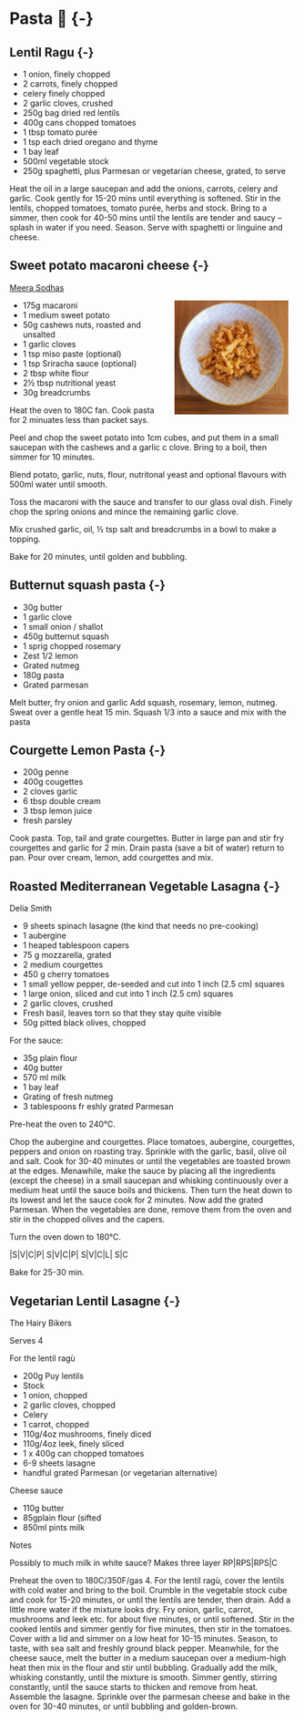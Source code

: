 # Pasta 🍝 {-}

## Lentil Ragu {-}

* 1 onion, finely chopped
* 2 carrots, finely chopped
* celery finely chopped
* 2 garlic cloves, crushed
* 250g bag dried red lentils
* 400g cans chopped tomatoes
* 1 tbsp tomato purée
* 1 tsp each dried oregano and thyme
* 1 bay leaf
* 500ml vegetable stock
* 250g spaghetti, plus Parmesan or vegetarian cheese, grated, to serve

Heat the oil in a large saucepan and add the onions, carrots, celery and garlic. Cook gently for 15-20 mins until everything is softened.
Stir in the lentils, chopped tomatoes, tomato purée, herbs and stock. Bring to a simmer, then cook for 40-50 mins until the lentils are tender and saucy – splash in water if you need. Season.
Serve with spaghetti or linguine and cheese.

## Sweet potato macaroni cheese {-}
[Meera Sodhas](https://amp.theguardian.com/food/2020/mar/21/meera-sodhas-vegan-recipe-for-creamy-macaroni-with-sweet-potato-and-gochujang)

<img src="images/macaroni.jpg" width="200" alt="Cover image" align="right" style="margin: 0 1em 0 1em" />

* 175g macaroni
* 1 medium sweet potato
* 50g cashews nuts, roasted and unsalted
* 1 garlic cloves
* 1 tsp miso paste (optional)
* 1 tsp Sriracha sauce (optional)
* 2 tbsp white flour
* 2½ tbsp nutritional yeast
* 30g breadcrumbs

Heat the oven to 180C fan. Cook pasta for 2 minuates less than packet says.

Peel and chop the sweet potato into 1cm cubes, and put them in a small saucepan with the cashews and a garlic c clove. Bring to a boil, then simmer for 10 minutes.

Blend potato, garlic, nuts, flour, nutritonal yeast and optional flavours with 500ml water until smooth.

Toss the macaroni with the sauce and transfer to our glass oval dish. Finely chop the spring onions and mince the remaining garlic clove.

Mix crushed garlic, oil, ½ tsp salt and breadcrumbs in a bowl to make a topping.

Bake for 20 minutes, until golden and bubbling.



## Butternut squash pasta {-}

* 30g butter
* 1 garlic clove
* 1 small onion / shallot
* 450g butternut squash
* 1 sprig chopped rosemary
* Zest 1/2 lemon
* Grated nutmeg
* 180g pasta
* Grated parmesan

Melt butter, fry onion and garlic
Add squash, rosemary, lemon, nutmeg. Sweat over a gentle heat 15 min.
Squash 1/3 into a sauce and mix with the pasta


## Courgette Lemon Pasta {-}

* 200g penne
* 400g cougettes
* 2 cloves garlic
* 6 tbsp double cream
* 3 tbsp lemon juice
* fresh parsley

Cook pasta.
Top, tail and grate courgettes.
Butter in large pan and stir fry courgettes and garlic for 2 min.
Drain pasta (save a bit of water) return to pan. Pour over cream, lemon, add courgettes and mix.

## Roasted Mediterranean Vegetable Lasagna {-}
Delia Smith

* 9 sheets spinach lasagne (the kind that needs no pre-cooking)
* 1 aubergine
* 1 heaped tablespoon capers
* 75 g mozzarella, grated
* 2 medium courgettes
* 450 g cherry tomatoes
* 1 small yellow pepper, de-seeded and cut into 1 inch (2.5 cm) squares
* 1 large onion, sliced and cut into 1 inch (2.5 cm) squares
* 2 garlic cloves, crushed
* Fresh basil, leaves torn so that they stay quite visible
* 50g pitted black olives, chopped

For the sauce:
* 35g plain flour
* 40g butter
* 570 ml milk
* 1 bay leaf
* Grating of fresh nutmeg
* 3 tablespoons fr eshly grated Parmesan 

Pre-heat the oven to 240°C.

Chop the aubergine and courgettes.
Place tomatoes, aubergine, courgettes, peppers and onion on roasting tray.
Sprinkle with the garlic, basil, olive oil and salt.
Cook for 30-40 minutes or until the vegetables are toasted brown at the edges.
Menawhile, make the sauce by placing all the ingredients (except the cheese) in a small saucepan and whisking continuously over a medium heat until the sauce boils and thickens.
Then turn the heat down to its lowest and let the sauce cook for 2 minutes. Now add the grated Parmesan.
When the vegetables are done, remove them from the oven and stir in the chopped olives and the capers.

Turn the oven down to 180°C.

|S|V|C|P| S|V|C|P| S|V|C|L| S|C

Bake for 25-30 min.


## Vegetarian Lentil Lasagne {-}
The Hairy Bikers

Serves 4

For the lentil ragù

* 200g Puy lentils
* Stock
* 1 onion, chopped
* 2 garlic cloves, chopped
* Celery
* 1 carrot, chopped
* 110g/4oz mushrooms, finely diced
* 110g/4oz leek, finely sliced
* 1 x 400g can chopped tomatoes
* 6-9 sheets lasagne
* handful grated Parmesan (or vegetarian alternative)

Cheese sauce

* 110g butter
* 85gplain flour (sifted
* 850ml pints milk

Notes

Possibly to much milk in white sauce?
Makes three layer RP|RPS|RPS|C

Preheat the oven to 180C/350F/gas 4.
For the lentil ragù, cover the lentils with cold water and bring to the boil. Crumble in the vegetable stock cube and cook for 15-20 minutes, or until the lentils are tender, then drain. Add a little more water if the mixture looks dry.
Fry onion, garlic, carrot, mushrooms and leek etc. for about five minutes, or until softened.
Stir in the cooked lentils and simmer gently for five minutes, then stir in the tomatoes. Cover with a lid and simmer on a low heat for 10-15 minutes. Season, to taste, with sea salt and freshly ground black pepper.
Meanwhile, for the cheese sauce, melt the butter in a medium saucepan over a medium-high heat then mix in the flour and stir until bubbling. Gradually add the milk, whisking constantly, until the mixture is smooth.
Simmer gently, stirring constantly, until the sauce starts to thicken and remove from heat.
Assemble the lasagne. Sprinkle over the parmesan cheese and bake in the oven for 30-40 minutes, or until bubbling and golden-brown.
